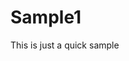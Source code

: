 # Sample1
This is just a quick sample
<!DOCTYPE html>
<html>
<head>
<title>Test</title>
</head>

<body>



</body>
</html>
